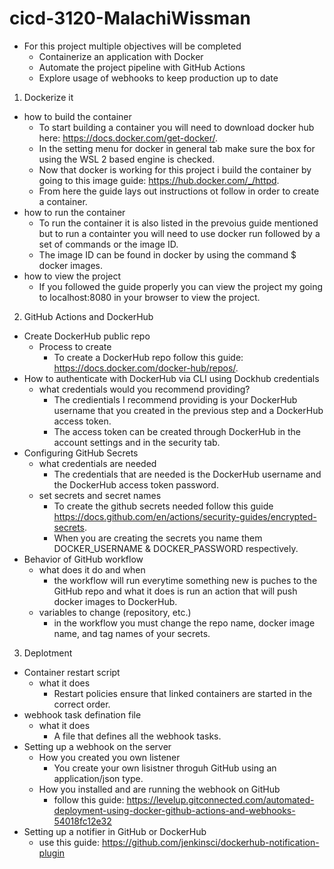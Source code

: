 # cicd-3120-MalachiWissman
- For this project multiple objectives will be completed
	- Containerize an application with Docker
	- Automate the project pipeline with GitHub Actions
	- Explore usage of webhooks to keep production up to date

1. Dockerize it

- how to build the container
	- To start building a container you will need to download docker hub here: https://docs.docker.com/get-docker/.
	- In the setting menu for docker in general tab make sure the box for using the WSL 2 based engine is checked.
	- Now that docker is working for this project i build the container by going to this image guide: https://hub.docker.com/_/httpd.
	- From here the guide lays out instructions ot follow in order to create a container.
- how to run the container
	- To run the container it is also listed in the prevoius guide mentioned but to run a containter you will need to use docker run followed by a set of commands or the image ID.
	- The image ID can be found in docker by using the command $ docker images.
- how to view the project 
	- If you followed the guide properly you can view the project my going to localhost:8080 in your browser to view the project.

2. GitHub Actions and DockerHub

- Create DockerHub public repo
	- Process to create
		- To create a DockerHub repo follow this guide: https://docs.docker.com/docker-hub/repos/.
- How to authenticate with DockerHub via CLI using Dockhub credentials
	- what credentials would you recommend providing?
		- The credientials I recommend providing is your DockerHub username that you created in the previous step and a DockerHub access token.
		- The access token can be created through DockerHub in the account settings and in the security tab.
- Configuring GitHub Secrets
	- what credentials are needed
		- The credentials that are needed is the DockerHub username and the DockerHub access token password.
	- set secrets and secret names
		- To create the github secrets needed follow this guide https://docs.github.com/en/actions/security-guides/encrypted-secrets.
		- When you are creating the secrets you name them DOCKER_USERNAME & DOCKER_PASSWORD respectively.
- Behavior of GitHub workflow
	- what does it do and when
		- the workflow will run everytime something new is puches to the GitHub repo and what it does is run an action that will push docker images to DockerHub.
	- variables to change (repository, etc.)
		- in the workflow you must change the repo name, docker image name, and tag names of your secrets.

3. Deplotment

- Container restart script
	- what it does
		-  Restart policies ensure that linked containers are started in the correct order.
- webhook task defination file
	- what it does
		- A file that defines all the webhook tasks.
- Setting up a webhook on the server
	- How you created you own listener
		- You create your own lisistner throguh GitHub using an application/json type.
	- How you installed and are running the webhook on GitHub
		- follow this guide: https://levelup.gitconnected.com/automated-deployment-using-docker-github-actions-and-webhooks-54018fc12e32
- Setting up a notifier in GitHub or DockerHub
	- use this guide: https://github.com/jenkinsci/dockerhub-notification-plugin

